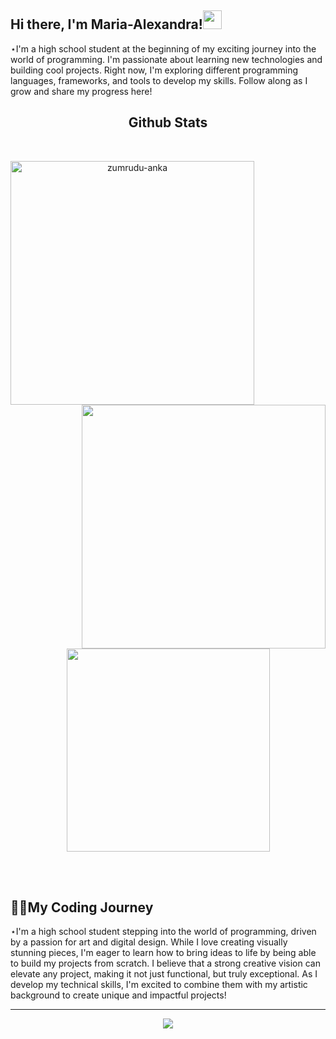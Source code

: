 ## Hi there, I'm Maria-Alexandra!<img src="https://github.com/kogisin/kogisin/blob/main/gifs/hi.gif" width="30px">

⋆I'm a high school student at the beginning of my exciting journey into the world of programming. I'm passionate about learning new technologies and building cool projects. Right now, I'm exploring different programming languages, frameworks, and tools to develop my skills. Follow along as I grow and share my progress here!
<h2 align="center">Github Stats</h2>
  <br>
  <p align=center>
    <div align=center>
      <a href="https://github.com/denvercoder1/github-readme-streak-stats" title="Go to Source">
        <img align="left" width=390 src="https://github-readme-stats.vercel.app/api?username=Maria-Alexandra-Boros&theme=onedark" alt="zumrudu-anka" />
      </a>
      <a href="https://github.com/anuraghazra/github-readme-stats" title="Go to Source">
        <img align="right" width=390 src="https://github-readme-streak-stats.herokuapp.com/?user=Maria-Alexandra-Boros&theme=onedark" />
      </a>
    </div>
    <br><br><br><br><br><br><br><br><br>
    <div align=center>
      <a href="https://github.com/anuraghazra/github-readme-stats">
        <img width=325 align="center" src="https://github-readme-stats.vercel.app/api/top-langs/?username=Maria-Alexandra-Boros&theme=onedark" />
      </a>
    </div>
    <br>
  </p>

<!-- ![GitHub Streak](https://streak-stats.demolab.com?user=Maria-Alexandra-Boros&theme=onedark&border_radius=4.5) -->
<br>

<h2>👨‍💻My Coding Journey</h2>
⋆I'm a high school student stepping into the world of programming, driven by a passion for art and digital design. While I love creating visually stunning pieces, I'm eager to learn how to bring ideas to life by being able to build my projects from scratch. I believe that a strong creative vision can elevate any project, making it not just functional, but truly exceptional. As I develop my technical skills, I'm excited to combine them with my artistic background to create unique and impactful projects! 

<hr>

<div align=center>
  <img src="https://github-profile-trophy.vercel.app/?username=Maria-Alexandra-Boros&theme=tokyonight&no-frame=true&row=1&&margin-w=30&no-bg=true">
</div>
